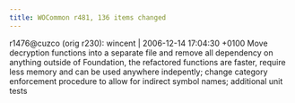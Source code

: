 ```yaml
---
title: WOCommon r481, 136 items changed
---
```


r1476@cuzco (orig r230): wincent | 2006-12-14 17:04:30 +0100 Move decryption functions into a separate file and remove all dependency on anything outside of Foundation, the refactored functions are faster, require less memory and can be used anywhere indepently; change category enforcement procedure to allow for indirect symbol names; additional unit tests
